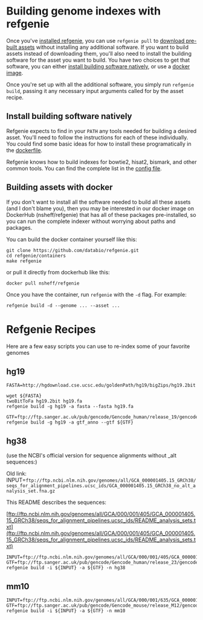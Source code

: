 # Building genome indexes with refgenie

Once you've [installed refgenie](install.md), you can use `refgenie pull` to [download pre-built assets](download.md) without installing any additional software. If you want to build assets instead of downloading them, you'll also need to install the building software for the asset you want to build. You have two choices to get that software, you can either [install building software natively](#install_building_software_natively), or use a [docker image](#docker).

Once you're set up with all the additional software, you simply run `refgenie build`, passing it any necessary input arguments called for by the asset recipe.

## Install building software natively

Refgenie expects to find in your `PATH` any tools needed for building a desired asset. You'll need to follow the instructions for each of these individually. You could find some basic ideas for how to install these programatically in the [dockerfile](https://github.com/databio/refgenie/blob/dev/containers/Dockerfile_refgenie).

Refgenie knows how to build indexes for bowtie2, hisat2, bismark, and other common tools. You can find the complete list in the [config file](https://github.com/databio/refgenie/blob/dev/refgenie/refgenie.yaml).

## Building assets with docker

If you don't want to install all the software needed to build all these assets (and I don't blame you), then you may be interested in our docker image on DockerHub (nsheff/refgenie) that has all of these packages pre-installed, so you can run the complete indexer without worrying about paths and packages. 

You can build the docker container yourself like this:

```
git clone https://github.com/databio/refgenie.git
cd refgenie/containers
make refgenie
```

or pull it directly from dockerhub like this:

```
docker pull nsheff/refgenie
```

Once you have the container, run `refgenie` with the `-d` flag. For example:

```
refgenie build -d --genome ... --asset ...
```

# Refgenie Recipes

Here are a few easy scripts you can use to re-index some of your favorite genomes

## hg19

```console
FASTA=http://hgdownload.cse.ucsc.edu/goldenPath/hg19/bigZips/hg19.2bit

wget ${FASTA}
twoBitToFa hg19.2bit hg19.fa
refgenie build -g hg19 -a fasta --fasta hg19.fa
```

```
GTF=ftp://ftp.sanger.ac.uk/pub/gencode/Gencode_human/release_19/gencode.v19.annotation.gtf.gz
refgenie build -g hg19 -a gtf_anno --gtf ${GTF}
```

## hg38
(use the NCBI's official version for sequence alignments without _alt sequences:)

Old link: INPUT=`ftp://ftp.ncbi.nlm.nih.gov/genomes/all/GCA_000001405.15_GRCh38/seqs_for_alignment_pipelines.ucsc_ids/GCA_000001405.15_GRCh38_no_alt_analysis_set.fna.gz`

This README describes the sequences: 

[ftp://ftp.ncbi.nlm.nih.gov/genomes/all/GCA/000/001/405/GCA_000001405.15_GRCh38/seqs_for_alignment_pipelines.ucsc_ids/README_analysis_sets.txt](ftp://ftp.ncbi.nlm.nih.gov/genomes/all/GCA/000/001/405/GCA_000001405.15_GRCh38/seqs_for_alignment_pipelines.ucsc_ids/README_analysis_sets.txt)

```console
INPUT=ftp://ftp.ncbi.nlm.nih.gov/genomes/all/GCA/000/001/405/GCA_000001405.15_GRCh38/seqs_for_alignment_pipelines.ucsc_ids/GCA_000001405.15_GRCh38_no_alt_analysis_set.fna.gz
GTF=ftp://ftp.sanger.ac.uk/pub/gencode/Gencode_human/release_23/gencode.v23.primary_assembly.annotation.gtf.gz
refgenie build -i ${INPUT} -a ${GTF} -n hg38
```

## mm10

```console
INPUT=ftp://ftp.ncbi.nlm.nih.gov/genomes/all/GCA/000/001/635/GCA_000001635.5_GRCm38.p3/seqs_for_alignment_pipelines.ucsc_ids/GCA_000001635.5_GRCm38.p3_no_alt_analysis_set.fna.gz
GTF=ftp://ftp.sanger.ac.uk/pub/gencode/Gencode_mouse/release_M12/gencode.vM12.primary_assembly.annotation.gtf.gz
refgenie build -i ${INPUT} -a ${GTF} -n mm10
```
